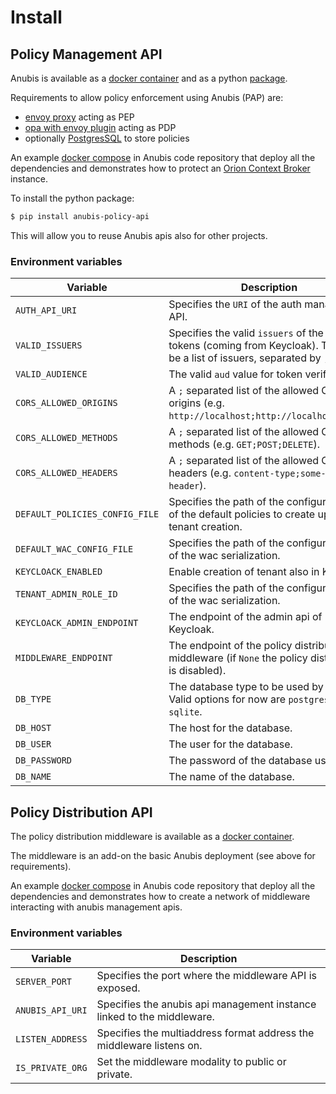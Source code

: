 # Install

## Policy Management API

Anubis is available as a [docker container](https://hub.docker.com/r/orchestracities/anubis-management-api)
and as a python [package](https://pypi.org/project/anubis-policy-api/).

Requirements to allow policy enforcement using Anubis (PAP) are:

- [envoy proxy](https://www.envoyproxy.io/) acting as PEP
- [opa with envoy plugin](https://www.openpolicyagent.org/docs/latest/envoy-introduction/)
  acting as PDP
- optionally [PostgresSQL](https://postgresql.org) to store policies

An example [docker compose](https://raw.githubusercontent.com/orchestracities/anubis/master/docker-compose.yaml)
in Anubis code repository that deploy all the dependencies and demonstrates
how to protect an [Orion Context Broker](https://fiware-orion.readthedocs.io/en/master/)
instance.

To install the python package:

```bash
$ pip install anubis-policy-api
```

This will allow you to reuse Anubis apis also for other projects.

### Environment variables

| Variable                       | Description |
| ------------------------------ | ----------- |
| `AUTH_API_URI`                 | Specifies the `URI` of the auth management API. |
| `VALID_ISSUERS`                | Specifies the valid `issuers` of the auth tokens (coming from Keycloak). This can be a list of issuers, separated by `;`.|
| `VALID_AUDIENCE`               | The valid `aud` value for token verification.|
| `CORS_ALLOWED_ORIGINS`         | A `;` separated list of the allowed CORS origins (e.g. `http://localhost;http://localhost:3000`).|
| `CORS_ALLOWED_METHODS`         | A `;` separated list of the allowed CORS methods (e.g. `GET;POST;DELETE`).|
| `CORS_ALLOWED_HEADERS`         | A `;` separated list of the allowed CORS headers (e.g. `content-type;some-other-header`).|
| `DEFAULT_POLICIES_CONFIG_FILE` | Specifies the path of the configuration file of the default policies to create upon tenant creation.|
| `DEFAULT_WAC_CONFIG_FILE`      | Specifies the path of the configuration file of the wac serialization.|
| `KEYCLOACK_ENABLED`            | Enable creation of tenant also in Keycloak.|
| `TENANT_ADMIN_ROLE_ID`         | Specifies the path of the configuration file of the wac serialization.|
| `KEYCLOACK_ADMIN_ENDPOINT`     | The endpoint of the admin api of Keycloak.|
| `MIDDLEWARE_ENDPOINT`          | The endpoint of the policy distribution middleware (if `None` the policy distribution is disabled).|
| `DB_TYPE`                      | The database type to be used by the API. Valid options for now are `postgres` and `sqlite`.|
| `DB_HOST`                      | The host for the database.|
| `DB_USER`                      | The user for the database.|
| `DB_PASSWORD`                  | The password of the database user.|
| `DB_NAME`                      | The name of the database.|

## Policy Distribution API

The policy distribution middleware is available as a [docker container](https://hub.docker.com/r/orchestracities/anubis-middleware).

The middleware is an add-on the basic Anubis deployment (see above
for requirements).

An example [docker compose](https://raw.githubusercontent.com/orchestracities/anubis/master/docker-compose-middleware.yaml)
in Anubis code repository that deploy all the dependencies and demonstrates
how to create a network of middleware interacting with anubis management apis.

### Environment variables

| Variable                       | Description |
| ------------------------------ | ----------- |
| `SERVER_PORT`                  | Specifies the port where the middleware API is exposed. |
| `ANUBIS_API_URI`               | Specifies the anubis api management instance linked to the middleware. |
| `LISTEN_ADDRESS`               | Specifies the multiaddress format address the middleware listens on. |
| `IS_PRIVATE_ORG`               | Set the middleware modality to public or private. |
